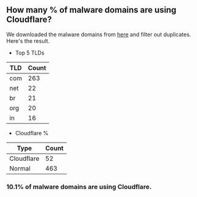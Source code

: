 ## How many % of malware domains are using Cloudflare?


We downloaded the malware domains from [here](https://urlhaus.abuse.ch) and filter out duplicates.
Here's the result.


[//]: # (start replacement)


- Top 5 TLDs

| TLD | Count |
| --- | --- |
| com | 263 |
| net | 22 |
| br | 21 |
| org | 20 |
| in | 16 |


- Cloudflare %

| Type | Count |
| --- | --- |
| Cloudflare | 52 |
| Normal | 463 |


### 10.1% of malware domains are using Cloudflare.